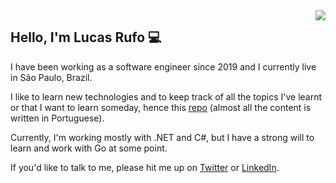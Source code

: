 <img src="https://github-readme-stats.vercel.app/api/top-langs/?username=LucasRufo&langs_count=12&layout=compact&theme=dark" align="right">

## Hello, I'm Lucas Rufo 💻

I have been working as a software engineer since 2019 and I currently live in São Paulo, Brazil.

I like to learn new technologies and to keep track of all the topics I've learnt or that I want to learn someday, hence this [repo](https://github.com/LucasRufo/notes) (almost all the content is written in Portuguese).

Currently, I'm working mostly with .NET and C#, but I have a strong will to learn and work with Go at some point.

If you'd like to talk to me, please hit me up on [Twitter](https://twitter.com/lu_rufo) or [LinkedIn](https://www.linkedin.com/in/lucas-rufo).
